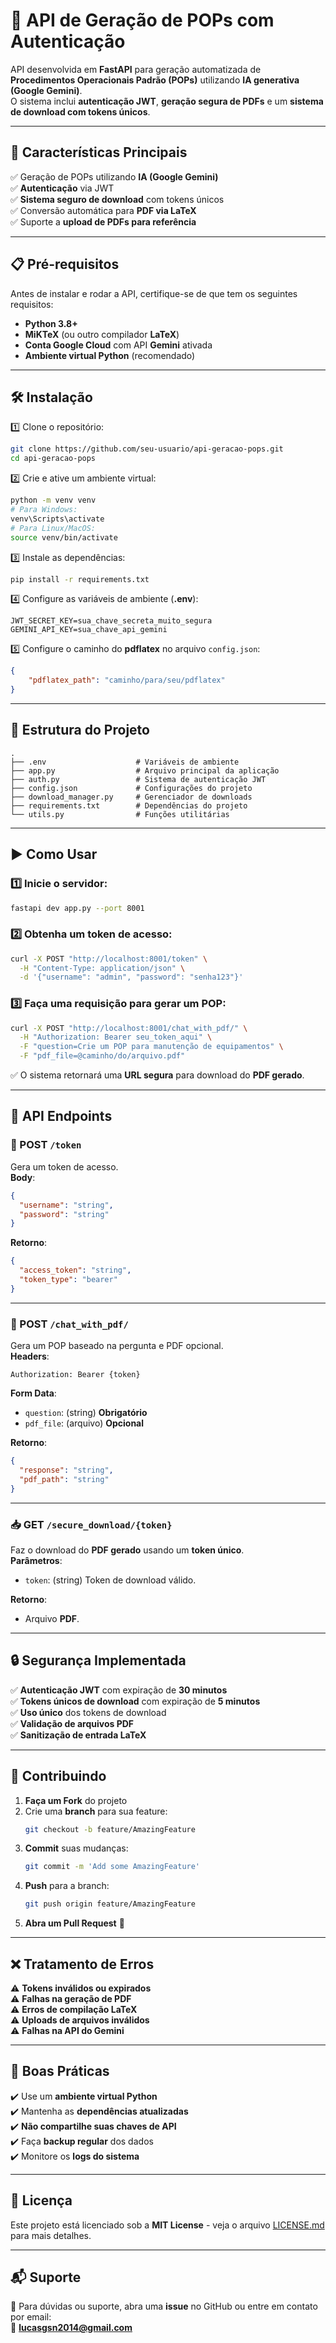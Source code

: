 # 📜 API de Geração de POPs com Autenticação

API desenvolvida em **FastAPI** para geração automatizada de **Procedimentos Operacionais Padrão (POPs)** utilizando **IA generativa (Google Gemini)**.  
O sistema inclui **autenticação JWT**, **geração segura de PDFs** e um **sistema de download com tokens únicos**.

---

## 🚀 Características Principais

✅ Geração de POPs utilizando **IA (Google Gemini)**  
✅ **Autenticação** via JWT  
✅ **Sistema seguro de download** com tokens únicos  
✅ Conversão automática para **PDF via LaTeX**  
✅ Suporte a **upload de PDFs para referência**  

---

## 📋 Pré-requisitos

Antes de instalar e rodar a API, certifique-se de que tem os seguintes requisitos:

- **Python 3.8+**
- **MiKTeX** (ou outro compilador **LaTeX**)
- **Conta Google Cloud** com API **Gemini** ativada
- **Ambiente virtual Python** (recomendado)

---

## 🛠 Instalação

1️⃣ Clone o repositório:
```bash
git clone https://github.com/seu-usuario/api-geracao-pops.git
cd api-geracao-pops
```

2️⃣ Crie e ative um ambiente virtual:
```bash
python -m venv venv
# Para Windows:
venv\Scripts\activate
# Para Linux/MacOS:
source venv/bin/activate
```

3️⃣ Instale as dependências:
```bash
pip install -r requirements.txt
```

4️⃣ Configure as variáveis de ambiente (**.env**):
```plaintext
JWT_SECRET_KEY=sua_chave_secreta_muito_segura
GEMINI_API_KEY=sua_chave_api_gemini
```

5️⃣ Configure o caminho do **pdflatex** no arquivo `config.json`:
```json
{
    "pdflatex_path": "caminho/para/seu/pdflatex"
}
```

---

## 📂 Estrutura do Projeto

```plaintext
.
├── .env                    # Variáveis de ambiente
├── app.py                  # Arquivo principal da aplicação
├── auth.py                 # Sistema de autenticação JWT
├── config.json             # Configurações do projeto
├── download_manager.py     # Gerenciador de downloads
├── requirements.txt        # Dependências do projeto
└── utils.py                # Funções utilitárias
```

---

## ▶️ Como Usar

### 1️⃣ Inicie o servidor:
```bash
fastapi dev app.py --port 8001
```

### 2️⃣ Obtenha um token de acesso:
```bash
curl -X POST "http://localhost:8001/token" \
  -H "Content-Type: application/json" \
  -d '{"username": "admin", "password": "senha123"}'
```

### 3️⃣ Faça uma requisição para gerar um POP:
```bash
curl -X POST "http://localhost:8001/chat_with_pdf/" \
  -H "Authorization: Bearer seu_token_aqui" \
  -F "question=Crie um POP para manutenção de equipamentos" \
  -F "pdf_file=@caminho/do/arquivo.pdf"
```

✅ O sistema retornará uma **URL segura** para download do **PDF gerado**.

---

## 📌 API Endpoints

### 🔑 POST `/token`
Gera um token de acesso.  
**Body**:  
```json
{
  "username": "string",
  "password": "string"
}
```
**Retorno**:  
```json
{
  "access_token": "string",
  "token_type": "bearer"
}
```

---

### 📝 POST `/chat_with_pdf/`
Gera um POP baseado na pergunta e PDF opcional.  
**Headers**:
```
Authorization: Bearer {token}
```
**Form Data**:
- `question`: (string) **Obrigatório**
- `pdf_file`: (arquivo) **Opcional**  

**Retorno**:
```json
{
  "response": "string",
  "pdf_path": "string"
}
```

---

### 📥 GET `/secure_download/{token}`
Faz o download do **PDF gerado** usando um **token único**.  
**Parâmetros**:
- `token`: (string) Token de download válido.  

**Retorno**:
- Arquivo **PDF**.

---

## 🔒 Segurança Implementada

✅ **Autenticação JWT** com expiração de **30 minutos**  
✅ **Tokens únicos de download** com expiração de **5 minutos**  
✅ **Uso único** dos tokens de download  
✅ **Validação de arquivos PDF**  
✅ **Sanitização de entrada LaTeX**  

---

## 🤝 Contribuindo

1. **Faça um Fork** do projeto  
2. Crie uma **branch** para sua feature:
   ```bash
   git checkout -b feature/AmazingFeature
   ```
3. **Commit** suas mudanças:
   ```bash
   git commit -m 'Add some AmazingFeature'
   ```
4. **Push** para a branch:
   ```bash
   git push origin feature/AmazingFeature
   ```
5. **Abra um Pull Request** 🚀

---

## ❌ Tratamento de Erros

⚠️ **Tokens inválidos ou expirados**  
⚠️ **Falhas na geração de PDF**  
⚠️ **Erros de compilação LaTeX**  
⚠️ **Uploads de arquivos inválidos**  
⚠️ **Falhas na API do Gemini**  

---

## 📌 Boas Práticas

✔️ Use um **ambiente virtual Python**  
✔️ Mantenha as **dependências atualizadas**  
✔️ **Não compartilhe suas chaves de API**  
✔️ Faça **backup regular** dos dados  
✔️ Monitore os **logs do sistema**  

---

## 📜 Licença

Este projeto está licenciado sob a **MIT License** - veja o arquivo [LICENSE.md](LICENSE.md) para mais detalhes.

---

## 📬 Suporte

📧 Para dúvidas ou suporte, abra uma **issue** no GitHub ou entre em contato por email:  
📩 **lucasgsn2014@gmail.com**
